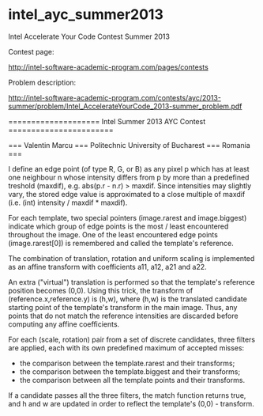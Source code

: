 intel_ayc_summer2013
====================

Intel Accelerate Your Code Contest Summer 2013

Contest page:

http://intel-software-academic-program.com/pages/contests

Problem description:

http://intel-software-academic-program.com/contests/ayc/2013-summer/problem/Intel_AccelerateYourCode_2013-summer_problem.pdf

==================== Intel Summer 2013 AYC Contest =======================

=== Valentin Marcu === Politechnic University of Bucharest === Romania ===


   I define an edge point (of type R, G, or B) as any pixel p which has
at least one neighbour n whose intensity differs from p by more than a
predefined treshold (maxdif), e.g. abs(p.r - n.r) > maxdif. Since
intensities may slightly vary, the stored edge value is approximated to a
close multiple of maxdif (i.e. (int) intensity / maxdif * maxdif).

   For each template, two special pointers (image.rarest and image.biggest)
indicate which group of edge points is the most / least encountered
throughout the image. One of the least encountered edge points (image.rarest[0])
is remembered and called the template's reference.

   The combination of translation, rotation and uniform scaling is implemented
as an affine transform with coefficients a11, a12, a21 and a22.

   An extra ("virtual") translation is performed so that the template's
reference position becomes (0,0). Using this trick, the transform of
(reference.x,reference.y) is (h,w), where (h,w) is the translated candidate 
starting point of the template's transform in the main image. Thus, any points 
that do not match the reference intensities are discarded before computing any
affine coefficients.

  For each (scale, rotation) pair from a set of discrete candidates, three filters
are applied, each with its own predefined maximum of accepted misses: 
 - the comparison between the template.rarest and their transforms;
 - the comparison between the template.biggest and their transforms;
 - the comparison between all the template points and their transforms.

  If a candidate passes all the three filters, the match function returns true, and
h and w are updated in order to reflect the template's (0,0) - transform.
   

